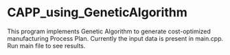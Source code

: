 # CAPP_using_GeneticAlgorithm
This program implements Genetic Algorithm to generate cost-optimized manufacturing Process Plan.
Currently the input data is present in main.cpp.
Run main file to see results.
